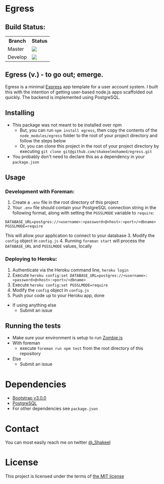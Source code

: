 Egress
====

## Build Status:
<table>
    <tr>
        <th>Branch</th>
        <th>Status</th>
    </tr>
    <tr>
        <td>Master</td>
        <td>
            <img src="https://travis-ci.org/shakeelmohamed/egress.png?branch=master" />
        </td>
    </tr>
    <tr>
        <td>Develop</td>
        <td>
            <img src="https://travis-ci.org/shakeelmohamed/egress.png?branch=develop" />
        </td>
    </tr>
</table>

## Egress (v.) - to go out; emerge.

Egress is a minimal [Express](http://expressjs.com/) app template for a user account system.
I built this with the intention of getting user-based node.js apps scaffolded out quickly.
The backend is implemented using PostgreSQL.

## Installing

* This package was not meant to be installed over npm
    * But, you can run `npm install egress`, then copy the contents of the `node_modules/egress` folder to the root of your project directory and follow the steps below
    * Or, you can clone this project in the root of your project directory by executing `git clone git@github.com/shakeelmohamed/egress.git`
* You probably don't need to declare this as a dependency in your `package.json`

## Usage

### Development with Foreman:

1. Create a `.env` file in the root directory of this project
2. Your `.env` file should contain your PostgreSQL connection string in the following format, along with setting the `PGSSLMODE` variable to `require`:

```
DATABASE_URL=postgres://<username>:<password>@<host>:<port>/<dbname>
PGSSLMODE=require
```

This will allow your application to connect to your database
3. Modify the `config` object in `config.js`
4. Running `foreman start` will process the `DATABASE_URL` and `PGSSLMODE` values, locally

### Deploying to Heroku:

1. Authenticate via the Heroku command line, `heroku login`
2. Execute `heroku config:set DATABASE_URL=postgres://<username>:<password>@<host>:<port>/<dbname>`
3. Execute `heroku config:set PGSSLMODE=require`
4. Modify the `config` object in `config.js`
5. Push your code up to your Heroku app, done

* If using anything else
    * Submit an issue

## Running the tests

* Make sure your environment is setup to run [Zombie.js](http://zombie.labnotes.org/#Infection)
* With foreman
    * execute `foreman run npm test` from the root directory of this repository
* Else
    * Submit an issue

# Dependencies

* [Bootstrap v3.0.0](https://github.com/twbs/bootstrap/releases/tag/v3.0.0)
* [PostgreSQL](http://www.postgresql.org/)
* For other dependencies see `package.json`

# Contact

You can most easily reach me on twitter [@_Shakeel](http://twitter.com/_Shakeel)

# License

This project is licensed under the terms of [the MIT license](LICENSE)